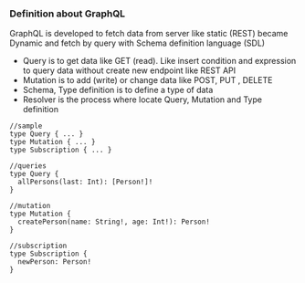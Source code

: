 ### Definition about GraphQL

GraphQL is developed to fetch data from server like static (REST) became Dynamic and fetch by query with Schema definition language (SDL)

- Query is to get data like GET (read). Like insert condition and expression to query data without create new endpoint like REST API
- Mutation is to add (write) or change data like POST, PUT , DELETE
- Schema, Type definition is to define a type of data
- Resolver is the process where locate Query, Mutation and Type definition

```
//sample
type Query { ... }
type Mutation { ... }
type Subscription { ... }

//queries
type Query {
  allPersons(last: Int): [Person!]!
}

//mutation
type Mutation {
  createPerson(name: String!, age: Int!): Person!
}

//subscription
type Subscription {
  newPerson: Person!
}
```
